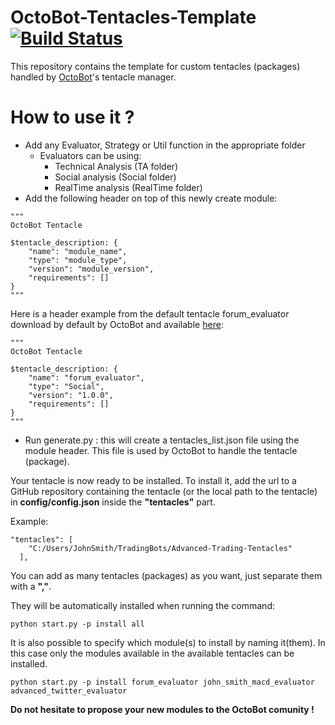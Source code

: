# OctoBot-Tentacles-Template [![Build Status](https://api.travis-ci.org/Drakkar-Software/OctoBot-Tentacles-Template.svg?branch=master)](https://travis-ci.org/Drakkar-Software/OctoBot-Tentacles-Template)
This repository contains the template for custom tentacles (packages) handled by [OctoBot](https://github.com/Drakkar-Software/OctoBot)'s tentacle manager.

# How to use it ?

* Add any Evaluator, Strategy or Util function in the appropriate folder
  * Evaluators can be using: 
    * Technical Analysis (TA folder)
    * Social analysis (Social folder) 
    * RealTime analysis (RealTime folder)
* Add the following header on top of this newly create module:
```
"""
OctoBot Tentacle

$tentacle_description: {
    "name": "module_name",
    "type": "module_type",
    "version": "module_version",
    "requirements": []
}
"""
```
Here is a header example from the default tentacle forum_evaluator download by default by OctoBot and available [here](https://github.com/Drakkar-Software/OctoBot-Tentacles/blob/master/Social/forum_evaluator.py):
```
"""
OctoBot Tentacle

$tentacle_description: {
    "name": "forum_evaluator",
    "type": "Social",
    "version": "1.0.0",
    "requirements": []
}
"""
```
* Run generate.py : this will create a tentacles_list.json file using the module header. This file is used by OctoBot to handle the tentacle (package).

Your tentacle is now ready to be installed. 
To install it, add the url to a GitHub repository containing the tentacle (or the local path to the tentacle) in **config/config.json** inside the **"tentacles"** part.

Example:
```
"tentacles": [
    "C:/Users/JohnSmith/TradingBots/Advanced-Trading-Tentacles"
  ],
```
You can add as many tentacles (packages) as you want, just separate them with a **","**.

They will be automatically installed when running the command:
```
python start.py -p install all
```
It is also possible to specify which module(s) to install by naming it(them). In this case only the modules available in the available tentacles can be installed.
```
python start.py -p install forum_evaluator john_smith_macd_evaluator advanced_twitter_evaluator
```

**Do not hesitate to propose your new modules to the OctoBot comunity !**
